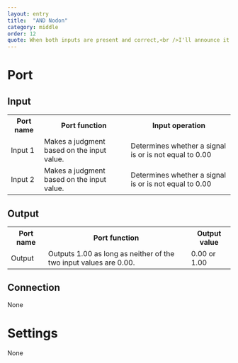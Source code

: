```yaml
---
layout: entry
title:  "AND Nodon"
category: middle
order: 12
quote: When both inputs are present and correct,<br />I'll announce it! Woo-hoo!
---
```

<h1>Port</h1>
<h2>Input</h2>
<table class="wrapped">
  <colgroup>
    <col />
    <col />
    <col />
  </colgroup>
  <tbody>
    <tr>
      <th>Port name</th>
      <th>Port function</th>
      <th>Input operation</th>
    </tr>
    <tr>
      <td label="Port name"><span>Input 1</span></td>
      <td label="Port function"><span>Makes a judgment based on the input value.</span></td>
      <td label="Input operation"><span>Determines whether a signal is or is not equal to 0.00</span></td>
    </tr>
    <tr>
      <td label="Port name"><span>Input 2</span></td>
      <td label="Port function"><span>Makes a judgment based on the input value.</span></td>
      <td label="Input operation"><span>Determines whether a signal is or is not equal to 0.00</span></td>
    </tr>
  </tbody>
</table>
<h2>Output</h2>
<table class="wrapped">
  <colgroup>
    <col />
    <col />
    <col />
  </colgroup>
  <tbody>
    <tr>
      <th>Port name</th>
      <th>Port function</th>
      <th>Output value</th>
    </tr>
    <tr>
      <td label="Port name"><span>Output</span></td>
      <td label="Port function"><span>Outputs 1.00 as long as neither of the two input values are 0.00.</span></td>
      <td label="Output value"><span>0.00 or 1.00</span></td>
    </tr>
  </tbody>
</table>
<h2>Connection</h2>
<p>None</p>
<h1>Settings</h1>
<p>None</p>